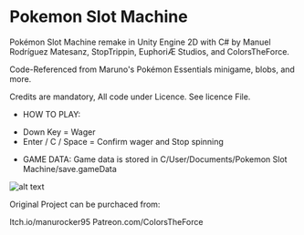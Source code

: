 # Pokemon Slot Machine

Pokémon Slot Machine remake in Unity Engine 2D with C#
by Manuel Rodríguez Matesanz, StopTrippin, EuphoriÆ Studios, and ColorsTheForce.

Code-Referenced from Maruno's Pokémon Essentials minigame, blobs, and more.

Credits are mandatory, All code under Licence. See licence File.


- HOW TO PLAY:

* Down Key = Wager
* Enter / C / Space = Confirm wager and Stop spinning

- GAME DATA:
Game data is stored in C/User/Documents/Pokemon Slot Machine/save.gameData

![alt text](https://i.imgur.com/NWAl3yW.png)


Original Project can be purchaced from:

Itch.io/manurocker95
Patreon.com/ColorsTheForce

